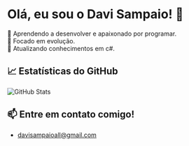 # Olá, eu sou o Davi Sampaio! 👋

🚀 Aprendendo a desenvolver e apaixonado por programar.  
🎯 Focado em evolução.  
🌱 Atualizando conhecimentos em c#.  

## 📈 Estatísticas do GitHub
![GitHub Stats](https://github-readme-stats.vercel.app/api?username=Davi-Sampaioestec&show_icons=true&theme=radical)

## 📫 Entre em contato comigo!
- davisampaioall@gmail.com

